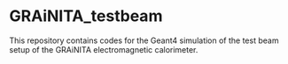 # GRAiNITA_testbeam
This repository contains codes for the Geant4 simulation of the test beam setup of the GRAiNITA electromagnetic calorimeter.
